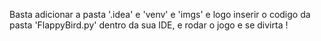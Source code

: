 Basta adicionar a pasta '.idea' e 'venv' e 'imgs' e logo inserir o codigo da pasta 'FlappyBird.py' dentro da sua IDE, e rodar o jogo e se divirta !
